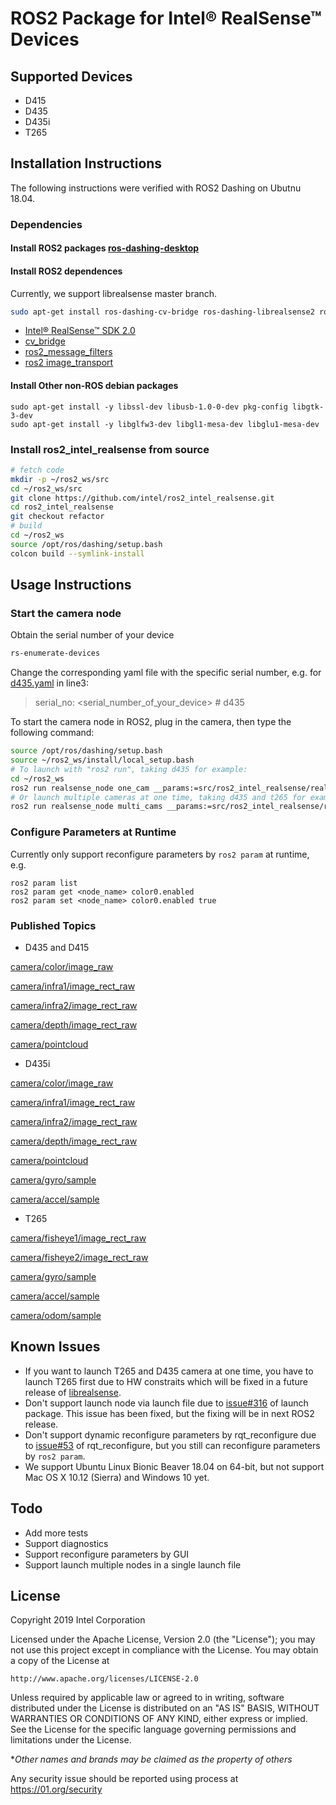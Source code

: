 # ROS2 Package for Intel&reg; RealSense&trade; Devices
## Supported Devices
* D415
* D435
* D435i
* T265

## Installation Instructions

The following instructions were verified with ROS2 Dashing on Ubutnu 18.04.

### Dependencies
#### Install ROS2 packages [ros-dashing-desktop](https://index.ros.org/doc/ros2/Installation/Linux-Install-Debians/)

#### Install ROS2 dependences
  Currently, we support librealsense master branch.
  ```bash
  sudo apt-get install ros-dashing-cv-bridge ros-dashing-librealsense2 ros-dashing-message-filters ros-dashing-image-transport
  ```
  * [Intel® RealSense™ SDK 2.0](https://github.com/IntelRealSense/librealsense.git)
  * [cv_bridge](https://github.com/ros-perception/vision_opencv/tree/ros2/cv_bridge)
  * [ros2_message_filters](https://github.com/ros2/message_filters)
  * [ros2 image_transport](https://github.com/ros-perception/image_common/tree/ros2)
  
#### Install Other non-ROS debian packages
  ```
  sudo apt-get install -y libssl-dev libusb-1.0-0-dev pkg-config libgtk-3-dev
  sudo apt-get install -y libglfw3-dev libgl1-mesa-dev libglu1-mesa-dev
  ```
<!--
### Install ros2_intel_realsense binary packages
  ```
  sudo apt-get install ros-dashing-realsense-msgs ros-dashing-realsense-ros
  ```
  The ros2_intel_realsense packages installation have been completed. You could jump to [Usage Instructions](https://github.com/intel/ros2_intel_realsense#usage-instructions) for executing, you could also install ros2_intel_realsense from source for more features. -->

### Install ros2_intel_realsense from source
```bash
# fetch code
mkdir -p ~/ros2_ws/src
cd ~/ros2_ws/src
git clone https://github.com/intel/ros2_intel_realsense.git
cd ros2_intel_realsense
git checkout refactor
# build
cd ~/ros2_ws
source /opt/ros/dashing/setup.bash
colcon build --symlink-install
```

## Usage Instructions

### Start the camera node
Obtain the serial number of your device
```bash
rs-enumerate-devices
```
Change the corresponding yaml file with the specific serial number, e.g. for [d435.yaml](https://github.com/intel/ros2_intel_realsense/blob/refactor/realsense_ros/config/d435.yaml#L3) in line3:
>serial_no: <serial_number_of_your_device> # d435


To start the camera node in ROS2, plug in the camera, then type the following command:
```bash
source /opt/ros/dashing/setup.bash
source ~/ros2_ws/install/local_setup.bash
# To launch with "ros2 run", taking d435 for example:
cd ~/ros2_ws
ros2 run realsense_node one_cam __params:=src/ros2_intel_realsense/realsense_ros/config/d435.yaml
# Or launch multiple cameras at one time, taking d435 and t265 for example:
ros2 run realsense_node multi_cams __params:=src/ros2_intel_realsense/realsense_ros/config/multi_cams.yaml
```
### Configure Parameters at Runtime
Currently only support reconfigure parameters by `ros2 param` at runtime, e.g.
```
ros2 param list
ros2 param get <node_name> color0.enabled
ros2 param set <node_name> color0.enabled true
```
### Published Topics

*  D435 and D415

[camera/color/image_raw](https://github.com/ros2/common_interfaces/blob/master/sensor_msgs/msg/Image.msg)

[camera/infra1/image_rect_raw](https://github.com/ros2/common_interfaces/blob/master/sensor_msgs/msg/Image.msg)

[camera/infra2/image_rect_raw](https://github.com/ros2/common_interfaces/blob/master/sensor_msgs/msg/Image.msg)

[camera/depth/image_rect_raw](https://github.com/ros2/common_interfaces/blob/master/sensor_msgs/msg/Image.msg)

[camera/pointcloud](https://github.com/ros2/common_interfaces/blob/master/sensor_msgs/msg/PointCloud2.msg)

*  D435i  

[camera/color/image_raw](https://github.com/ros2/common_interfaces/blob/master/sensor_msgs/msg/Image.msg)

[camera/infra1/image_rect_raw](https://github.com/ros2/common_interfaces/blob/master/sensor_msgs/msg/Image.msg)

[camera/infra2/image_rect_raw](https://github.com/ros2/common_interfaces/blob/master/sensor_msgs/msg/Image.msg)

[camera/depth/image_rect_raw](https://github.com/ros2/common_interfaces/blob/master/sensor_msgs/msg/Image.msg)

[camera/pointcloud](https://github.com/ros2/common_interfaces/blob/master/sensor_msgs/msg/PointCloud2.msg)

[camera/gyro/sample](https://github.com/ros2/common_interfaces/blob/master/sensor_msgs/msg/Imu.msg)

[camera/accel/sample](https://github.com/ros2/common_interfaces/blob/master/sensor_msgs/msg/Imu.msg)

*  T265  

[camera/fisheye1/image_rect_raw](https://github.com/ros2/common_interfaces/blob/master/sensor_msgs/msg/Image.msg)

[camera/fisheye2/image_rect_raw](https://github.com/ros2/common_interfaces/blob/master/sensor_msgs/msg/Image.msg)

[camera/gyro/sample](https://github.com/ros2/common_interfaces/blob/master/sensor_msgs/msg/Imu.msg)

[camera/accel/sample](https://github.com/ros2/common_interfaces/blob/master/sensor_msgs/msg/Imu.msg)

[camera/odom/sample](https://github.com/ros2/common_interfaces/blob/master/nav_msgs/msg/Odometry.msg)

## Known Issues
* If you want to launch T265 and D435 camera at one time, you have to launch T265 first due to HW constraits which will be fixed in a future release of [librealsense](https://github.com/IntelRealSense/librealsense).
* Don't support launch node via launch file due to [issue#316](https://github.com/ros2/launch/issues/316) of launch package. This issue has been fixed, but the fixing will be in next ROS2 release.
* Don't support dynamic reconfigure parameters by rqt_reconfigure due to [issue#53](https://github.com/ros-visualization/rqt_reconfigure/issues/53) of rqt_reconfigure, but you still can reconfigure parameters by `ros2 param`.
* We support Ubuntu Linux Bionic Beaver 18.04 on 64-bit, but not support Mac OS X 10.12 (Sierra) and Windows 10 yet.

## Todo
* Add more tests
* Support diagnostics
* Support reconfigure parameters by GUI
* Support launch multiple nodes in a single launch file

## License
Copyright 2019 Intel Corporation

Licensed under the Apache License, Version 2.0 (the "License");
you may not use this project except in compliance with the License.
You may obtain a copy of the License at

    http://www.apache.org/licenses/LICENSE-2.0

Unless required by applicable law or agreed to in writing, software
distributed under the License is distributed on an "AS IS" BASIS,
WITHOUT WARRANTIES OR CONDITIONS OF ANY KIND, either express or implied.
See the License for the specific language governing permissions and
limitations under the License.

**Other names and brands may be claimed as the property of others*

Any security issue should be reported using process at https://01.org/security

